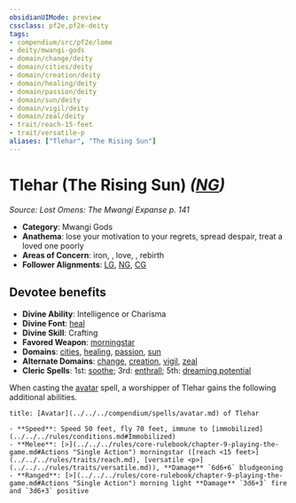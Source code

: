```yaml
---
obsidianUIMode: preview
cssclass: pf2e,pf2e-deity
tags:
- compendium/src/pf2e/lome
- deity/mwangi-gods
- domain/change/deity
- domain/cities/deity
- domain/creation/deity
- domain/healing/deity
- domain/passion/deity
- domain/sun/deity
- domain/vigil/deity
- domain/zeal/deity
- trait/reach-15-feet
- trait/versatile-p
aliases: ["Tlehar", "The Rising Sun"]
---
```

# Tlehar (The Rising Sun) *([NG](../../../Rules/traits/neutral-good-b1.md))*  
*Source: Lost Omens: The Mwangi Expanse p. 141*  

- **Category**: Mwangi Gods
- **Anathema**: lose your motivation to your regrets, spread despair, treat a loved one poorly
- **Areas of Concern**: iron, , love, , rebirth
- **Follower Alignments**: [LG](../../../Rules/traits/lawful-goo-b1.md), [NG](../../../Rules/traits/neutral-good-b1.md), [CG](../../../Rules/traits/chaotic-good-b1.md)

## Devotee benefits

- **Divine Ability**: Intelligence or Charisma
- **Divine Font**: [heal](../../spells/heal.md)
- **Divine Skill**: Crafting
- **Favored Weapon**: [morningstar](../../equipment/items/morningstar.md)
- **Domains**: [cities](../domains.md#Cities), [healing](../domains.md#Healing), [passion](../domains.md#Passion), [sun](../domains.md#Sun)
- **Alternate Domains**: [change](../domains.md#Change), [creation](../domains.md#Creation), [vigil](../domains.md#Vigil), [zeal](../domains.md#Zeal)
- **Cleric Spells**: 1st: [soothe](../../spells/soothe.md); 3rd: [enthrall](../../spells/enthrall.md); 5th: [dreaming potential](../../spells/dreaming-potential.md)

When casting the [avatar](../../spells/avatar.md) spell, a worshipper of Tlehar gains the following additional abilities.

```ad-embed-avatar
title: [Avatar](../../../compendium/spells/avatar.md) of Tlehar

- **Speed**: Speed 50 feet, fly 70 feet, immune to [immobilized](../../../rules/conditions.md#Immobilized)
- **Melee**: [>](../../../rules/core-rulebook/chapter-9-playing-the-game.md#Actions "Single Action") morningstar ([reach <15 feet>](../../../rules/traits/reach.md), [versatile <p>](../../../rules/traits/versatile.md)), **Damage** `6d6+6` bludgeoning
- **Ranged**: [>](../../../rules/core-rulebook/chapter-9-playing-the-game.md#Actions "Single Action") morning light **Damage** `3d6+3` fire and `3d6+3` positive
```

